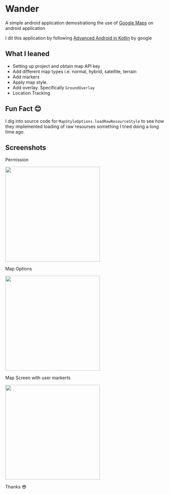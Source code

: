 # Wander
A simple android application demostrationg the use of [Google Maps](https://google.com/maps) on android application

I dit this application by following [Advanced Android in Kotlin](https://codelabs.developers.google.com/advanced-android-kotlin-training/) by google

## What I leaned
- Setting up project and obtain map API key
- Add different map types i.e. normal, hybrid, satellite, terrain
- Add markers
- Apply map style.
- Add overlay. Specifically <Code>GroundOverlay</code>
- Location Tracking

## Fun Fact :blush:
I dig into source code for <code>MapStyleOptions.loadRawResourceStyle</code> to see how they implemented loading of raw resourses something 
I tried doing a long time ago.


## Screenshots

Permission

<img src="https://github.com/mtali/Wander/blob/master/screenshots/permission_screen.jpeg" width="300">


Map Options

<img src="https://github.com/mtali/Wander/blob/master/screenshots/options_screen.jpeg" width="300">

Map Screen with user markerts

<img src="https://github.com/mtali/Wander/blob/master/screenshots/map_screen.jpeg" width="300">


Thanks :sunglasses:

